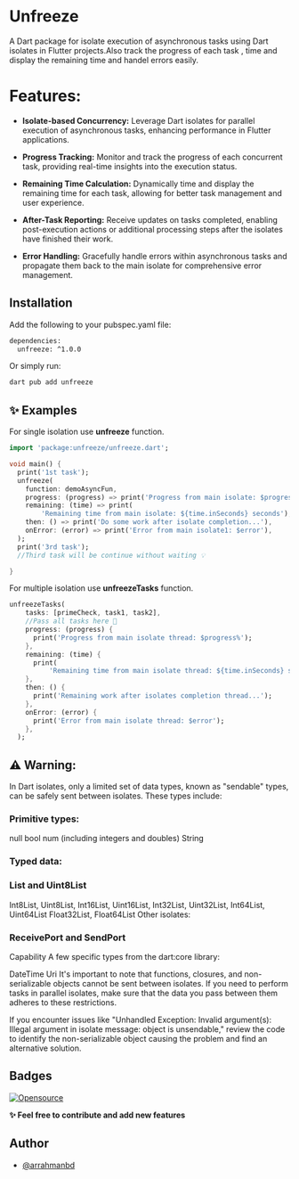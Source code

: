 # Unfreeze
A Dart package for isolate execution of asynchronous tasks using Dart isolates in Flutter projects.Also track the progress of each task , time and display the remaining time and handel errors easily.

# Features:
- **Isolate-based Concurrency:** Leverage Dart isolates for parallel execution of asynchronous tasks, enhancing performance in Flutter applications.

- **Progress Tracking:** Monitor and track the progress of each concurrent task, providing real-time insights into the execution status.

- **Remaining Time Calculation:** Dynamically time and display the remaining time for each task, allowing for better task management and user experience.

- **After-Task Reporting:** Receive updates on tasks completed, enabling post-execution actions or additional processing steps after the isolates have finished their work.

- **Error Handling:** Gracefully handle errors within asynchronous tasks and propagate them back to the main isolate for comprehensive error management.


## Installation

Add the following to your pubspec.yaml file:

```bash
dependencies:
  unfreeze: ^1.0.0
```

Or simply run:

```bash
dart pub add unfreeze
```



## ✨ Examples

For single isolation use **unfreeze** function.
```dart
import 'package:unfreeze/unfreeze.dart';

void main() {
  print('1st task');
  unfreeze(
    function: demoAsyncFun,
    progress: (progress) => print('Progress from main isolate: $progress%'),
    remaining: (time) => print(
        'Remaining time from main isolate: ${time.inSeconds} seconds'),
    then: () => print('Do some work after isolate completion...'),
    onError: (error) => print('Error from main isolate1: $error'),
  );
  print('3rd task');
  //Third task will be continue without waiting 💡

}
```
For multiple isolation use **unfreezeTasks** function.
```dart
unfreezeTasks(
    tasks: [primeCheck, task1, task2],
    //Pass all tasks here 🤝
    progress: (progress) {
      print('Progress from main isolate thread: $progress%');
    },
    remaining: (time) {
      print(
          'Remaining time from main isolate thread: ${time.inSeconds} seconds');
    },
    then: () {
      print('Remaining work after isolates completion thread...');
    },
    onError: (error) {
      print('Error from main isolate thread: $error');
    },
  );
```
## ⚠️ Warning:
In Dart isolates, only a limited set of data types, known as "sendable" types, can be safely sent between isolates. These types include:

### Primitive types:

null
bool
num (including integers and doubles)
String
### Typed data:

### List and Uint8List
Int8List, Uint8List, Int16List, Uint16List, Int32List, Uint32List, Int64List, Uint64List
Float32List, Float64List
Other isolates:

### ReceivePort and SendPort
Capability
A few specific types from the dart:core library:

DateTime
Uri
It's important to note that functions, closures, and non-serializable objects cannot be sent between isolates. If you need to perform tasks in parallel isolates, make sure that the data you pass between them adheres to these restrictions.

If you encounter issues like "Unhandled Exception: Invalid argument(s): Illegal argument in isolate message: object is unsendable," review the code to identify the non-serializable object causing the problem and find an alternative solution.

## Badges

[![Opensource](https://img.shields.io/static/v1?label=opensource&message=❤&color=red)](https://github.com/arrahmanbd/unfreeze)

**✨  Feel free to contribute and add new features**

## Author

- [@arrahmanbd](https://www.github.com/arrahmanbd)
